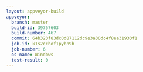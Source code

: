 ```yaml
---
layout: appveyor-build
appveyor:
  branch: master
  build-id: 39757603
  build-number: 467
  commit: 64b323f83dc0d87112dc9e3a30dc4f8ea31933f1
  job-id: k1s2cchof1pybn9h
  job-number: 6
  os-name: Windows
  test-result: 0
---
```

